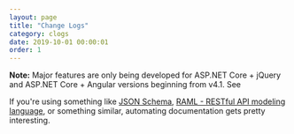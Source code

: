 ```yaml
---
layout: page
title: "Change Logs"
category: clogs
date: 2019-10-01 00:00:01
order: 1
---
```


 
**Note:** Major features are only being developed for ASP.NET Core +
jQuery and ASP.NET Core + Angular versions beginning from v4.1. See

If you're using something like [JSON Schema](http://json-schema.org/), [RAML - RESTful API modeling language](http://raml.org/), or something similar, automating documentation gets pretty interesting.
